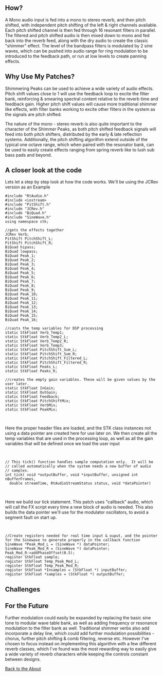 <!---layout: page
title: "How?"
permalink: /how/--->

<h2> How? </h2>

A Mono audio input is fed into a mono to stereo reverb, and then pitch shifted, with independent pitch shifting of the left & right channels available. Each pitch shifted channel is then fed through 16 resonant filters in parallel. The filtered and pitch shifted audio is then mixed down to mono and fed back into the reverb feed, along with the dry audio to create the classic "shimmer" effect. The level of the bandpass filters is modulated by 2 sine waves, which can be pushed into audio range for ring modulation to be introduced to the feedback path, or run at low levels to create panning effects.

<h2> Why Use My Patches?</h2>
Shimmering Peaks can be used to achieve a wide variety of audio effects. Pitch shift values close to 1 will use the feedback loop to excite the filter bank, reinforcing & smearing spectral content relative to the reverb time and feedback gain. Higher pitch shift values will cause more traditional shimmer like effects, with filter banks working to excite other filters in the system as the signals are pitch shifted.

The nature of the mono - stereo reverb is also quite important to the character of the Shimmer Peaks, as both pitch shifted feedback signals will feed into both pitch shifters, distributed by the early & late reflection systems. Additionally, the pitch shifting algorithm extend outside of the typical one octave range, which when paired with the resonator bank, can be used to easily create effects ranging from spring reverb like to lush sub bass pads and beyond.

<h2> A closer look at the code </h2>
Lets let a step by step look at how the code works. We'll be using the JCRev version as an Example
<br>

```
#include "RtAudio.h"
#include <iostream>
#include "PitShift.h"
#include "JCRev.h"
#include "BiQuad.h"
#include "SineWave.h"
using namespace stk;

//gets the effects together
JCRev Verb;
PitShift PitchShift_L;
PitShift PitchShift_R;
BiQuad hipass;
BiQuad lowpass;
BiQuad Peak_1;
BiQuad Peak_2;
BiQuad Peak_3;
BiQuad Peak_4;
BiQuad Peak_5;
BiQuad Peak_6;
BiQuad Peak_7;
BiQuad Peak_8;
BiQuad Peak_9;
BiQuad Peak_10;
BiQuad Peak_11;
BiQuad Peak_12;
BiQuad Peak_13;
BiQuad Peak_14;
BiQuad Peak_15;
BiQuad Peak_16;

//casts the temp variables for DSP processing
static StkFloat Verb_Temp1;
static StkFloat Verb_Temp2_L;
static StkFloat Verb_Temp2_R;
static StkFloat Verb_Temp3;
static StkFloat PitchShift_Sum_L;
static StkFloat PitchShift_Sum_R;
static StkFloat PitchShift_Filtered_L;
static StkFloat PitchShift_Filtered_R;
static StkFloat Peaks_L;
static StkFloat Peaks_R;

//creates the empty gain variables. These will be given values by the user later.
static StkFloat InGain;
static StkFloat OutGain;
static StkFloat Feedback;
static StkFloat PitchShiftMix;
static StkFloat VerbMix;
static StkFloat PeakMix;
```

<br>

Here the proper header files are loaded, and the STK class instances not using a data pointer are created here for use later on. We then create all the temp variables that are used in the processing loop, as well as all the gain variables that will be defined once we load the user input

<br>

```
// This tick() function handles sample computation only.  It will be
// called automatically when the system needs a new buffer of audio
// samples.
int tick( void *outputBuffer, void *inputBuffer, unsigned int nBufferFrames,
  double streamTime, RtAudioStreamStatus status, void *dataPointer)
  ```
  <br>

  Here we build our tick statement. This patch uses "callback" audio, which will call the FX script every time a new block of audio is needed. This also builds the data pointer we'll use for the modulator oscillators, to avoid a segment fault on start up.

  <br>

  ```
  //Create registers needed for real time input & ouput, and the pointer for the Sinewave to generate properly in the callback function
  SineWave *Peak_Mod_L = (SineWave *) dataPointer;
  SineWave *Peak_Mod_R = (SineWave *) dataPointer;
  Peak_Mod_R->addPhaseOffset(0.5);
  register StkFloat sample;
  register StkFloat Temp_Peak_Mod_L;
  register StkFloat Temp_Peak_Mod_R;
  register StkFloat *Insamples = (StkFloat *) inputBuffer;
  register StkFloat *samples = (StkFloat *) outputBuffer;
  ```



  <h2> Challenges </h2>

  <h2> For the Future</h2>

  Further modulation could easily be expanded by replacing the basic sine tone to modular wave table bank, as well as adding frequency or resonance modulation to the filter bank as well. Traditional shimmer verbs also add incorporate a delay line, which could add further modulation possibilities - chorus, further pitch shifting & comb filtering, reverse etc. However I've chosen to focus instead on implementing this algorithm with a few different reverb classes, which I've found was the most rewarding way to easily give a wide variety of reverb characters while keeping the controls constant between designs.

  <a href="https://kaseypocius.github.io/MUMT-307-ShimmeringPeaks/about"> Back to the About</a>
